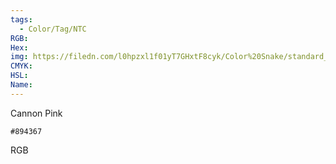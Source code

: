 ```yaml
---
tags:
  - Color/Tag/NTC
RGB:
Hex:
img: https://filedn.com/l0hpzxl1f01yT7GHxtF8cyk/Color%20Snake/standard_csv_to_svg//894367.svg
CMYK:
HSL:
Name:
---
```

Cannon Pink
```palette
#894367
```
RGB

